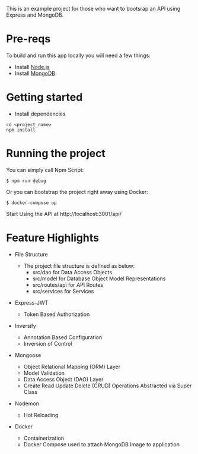 This is an example project for those who want to bootsrap an API using Express and MongoDB.

# Pre-reqs
To build and run this app locally you will need a few things:
- Install [Node.js](https://nodejs.org/en/)
- Install [MongoDB](https://docs.mongodb.com/manual/installation/)

# Getting started
- Install dependencies
```
cd <project_name>
npm install
```

# Running the project

You can simply call Npm Script:

```
$ npm run debug
```

Or you can bootstrap the project right away using Docker:

```
$ docker-compose up
```

Start Using the API at http://localhost:3001/api/

# Feature Highlights

* File Structure

  * The project file structure is defined as below:
	* src/dao for Data Access Objects
	* src/model for Database Object Model Representations
	* src/routes/api for API Routes
	* src/services for Services
	
* Express-JWT
   * Token Based Authorization

* Inversify
   * Annotation Based Configuration
   * Inversion of Control

* Mongoose
	* Object Relational Mapping (ORM) Layer
	* Model Validation
	* Data Access Object (DAO) Layer
	* Create Read Update Delete (CRUD) Operations Abstracted via Super Class
  
* Nodemon
  * Hot Reloading
	
* Docker
  * Containerization
  * Docker Compose used to attach MongoDB Image to application
